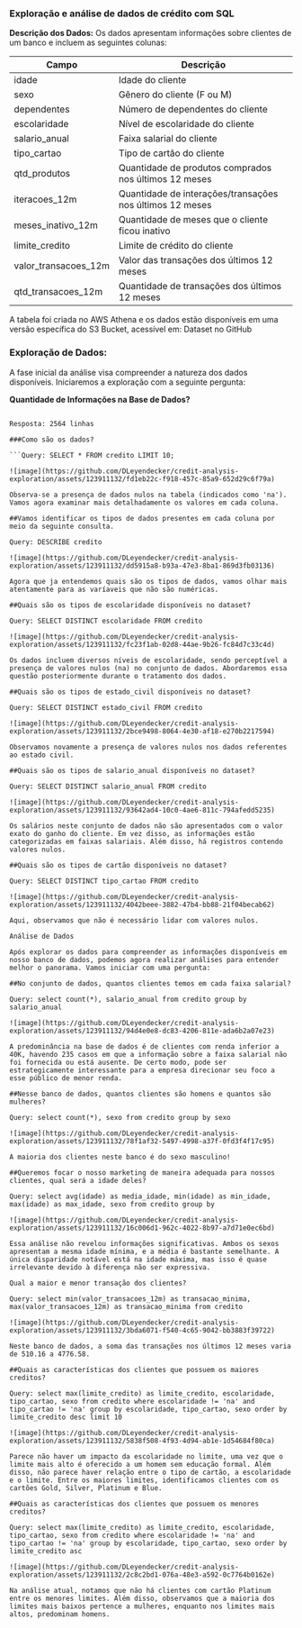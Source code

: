 ### Exploração e análise de dados de crédito com SQL

**Descrição dos Dados:**
Os dados apresentam informações sobre clientes de um banco e incluem as seguintes colunas:

| Campo                 | Descrição                                                |
|-----------------------|----------------------------------------------------------|
| idade                 | Idade do cliente                                         |
| sexo                  | Gênero do cliente (F ou M)                               |
| dependentes           | Número de dependentes do cliente                         |
| escolaridade          | Nível de escolaridade do cliente                         |
| salario_anual         | Faixa salarial do cliente                                |
| tipo_cartao           | Tipo de cartão do cliente                                |
| qtd_produtos          | Quantidade de produtos comprados nos últimos 12 meses    |
| iteracoes_12m         | Quantidade de interações/transações nos últimos 12 meses |
| meses_inativo_12m     | Quantidade de meses que o cliente ficou inativo          |
| limite_credito        | Limite de crédito do cliente                             |
| valor_transacoes_12m  | Valor das transações dos últimos 12 meses                |
| qtd_transacoes_12m    | Quantidade de transações dos últimos 12 meses            |


A tabela foi criada no AWS Athena e os dados estão disponíveis em uma versão específica do S3 Bucket, acessível em: Dataset no GitHub

### Exploração de Dados:
A fase inicial da análise visa compreender a natureza dos dados disponíveis. Iniciaremos a exploração com a seguinte pergunta:

**Quantidade de Informações na Base de Dados?**

```SELECT COUNT(*) FROM credito;

Resposta: 2564 linhas

###Como são os dados?

```Query: SELECT * FROM credito LIMIT 10;

![image](https://github.com/DLeyendecker/credit-analysis-exploration/assets/123911132/fd1eb22c-f918-457c-85a9-652d29c6f79a)

Observa-se a presença de dados nulos na tabela (indicados como 'na'). Vamos agora examinar mais detalhadamente os valores em cada coluna.

##Vamos identificar os tipos de dados presentes em cada coluna por meio da seguinte consulta.

Query: DESCRIBE credito

![image](https://github.com/DLeyendecker/credit-analysis-exploration/assets/123911132/dd5915a8-b93a-47e3-8ba1-869d3fb03136)

Agora que ja entendemos quais são os tipos de dados, vamos olhar mais atentamente para as varíaveis que não são numéricas.

##Quais são os tipos de escolaridade disponíveis no dataset?

Query: SELECT DISTINCT escolaridade FROM credito

![image](https://github.com/DLeyendecker/credit-analysis-exploration/assets/123911132/fc23f1ab-02d8-44ae-9b26-fc84d7c33c4d)

Os dados incluem diversos níveis de escolaridade, sendo perceptível a presença de valores nulos (na) no conjunto de dados. Abordaremos essa questão posteriormente durante o tratamento dos dados.

##Quais são os tipos de estado_civil disponíveis no dataset?

Query: SELECT DISTINCT estado_civil FROM credito

![image](https://github.com/DLeyendecker/credit-analysis-exploration/assets/123911132/2bce9498-8064-4e30-af18-e270b2217594)

Observamos novamente a presença de valores nulos nos dados referentes ao estado civil.

##Quais são os tipos de salario_anual disponíveis no dataset?

Query: SELECT DISTINCT salario_anual FROM credito

![image](https://github.com/DLeyendecker/credit-analysis-exploration/assets/123911132/93642ad4-10c0-4ae6-811c-794afedd5235)

Os salários neste conjunto de dados não são apresentados com o valor exato do ganho do cliente. Em vez disso, as informações estão categorizadas em faixas salariais. Além disso, há registros contendo valores nulos.

##Quais são os tipos de cartão disponíveis no dataset?

Query: SELECT DISTINCT tipo_cartao FROM credito

![image](https://github.com/DLeyendecker/credit-analysis-exploration/assets/123911132/4042beee-3882-47b4-bb88-21f04becab62)

Aqui, observamos que não é necessário lidar com valores nulos.

Análise de Dados

Após explorar os dados para compreender as informações disponíveis em nosso banco de dados, podemos agora realizar análises para entender melhor o panorama. Vamos iniciar com uma pergunta: 

##No conjunto de dados, quantos clientes temos em cada faixa salarial?

Query: select count(*), salario_anual from credito group by salario_anual

![image](https://github.com/DLeyendecker/credit-analysis-exploration/assets/123911132/94d4e0e8-dc83-4206-811e-ada6b2a07e23)

A predominância na base de dados é de clientes com renda inferior a 40K, havendo 235 casos em que a informação sobre a faixa salarial não foi fornecida ou está ausente. De certo modo, pode ser estrategicamente interessante para a empresa direcionar seu foco a esse público de menor renda.

##Nesse banco de dados, quantos clientes são homens e quantos são mulheres?

Query: select count(*), sexo from credito group by sexo

![image](https://github.com/DLeyendecker/credit-analysis-exploration/assets/123911132/78f1af32-5497-4998-a37f-0fd3f4f17c95)

A maioria dos clientes neste banco é do sexo masculino!

##Queremos focar o nosso marketing de maneira adequada para nossos clientes, qual será a idade deles?

Query: select avg(idade) as media_idade, min(idade) as min_idade, max(idade) as max_idade, sexo from credito group by

![image](https://github.com/DLeyendecker/credit-analysis-exploration/assets/123911132/16c006d1-962c-4022-8b97-a7d71e0ec6bd)

Essa análise não revelou informações significativas. Ambos os sexos apresentam a mesma idade mínima, e a média é bastante semelhante. A única disparidade notável está na idade máxima, mas isso é quase irrelevante devido à diferença não ser expressiva.

Qual a maior e menor transação dos clientes?

Query: select min(valor_transacoes_12m) as transacao_minima, max(valor_transacoes_12m) as transacao_minima from credito

![image](https://github.com/DLeyendecker/credit-analysis-exploration/assets/123911132/3bda6071-f540-4c65-9042-bb3883f39722)

Neste banco de dados, a soma das transações nos últimos 12 meses varia de 510.16 a 4776.58.

##Quais as características dos clientes que possuem os maiores creditos?

Query: select max(limite_credito) as limite_credito, escolaridade, tipo_cartao, sexo from credito where escolaridade != 'na' and tipo_cartao != 'na' group by escolaridade, tipo_cartao, sexo order by limite_credito desc limit 10

![image](https://github.com/DLeyendecker/credit-analysis-exploration/assets/123911132/5838f508-4f93-4d94-ab1e-1d54684f80ca)

Parece não haver um impacto da escolaridade no limite, uma vez que o limite mais alto é oferecido a um homem sem educação formal. Além disso, não parece haver relação entre o tipo de cartão, a escolaridade e o limite. Entre os maiores limites, identificamos clientes com os cartões Gold, Silver, Platinum e Blue.

##Quais as características dos clientes que possuem os menores creditos?

Query: select max(limite_credito) as limite_credito, escolaridade, tipo_cartao, sexo from credito where escolaridade != 'na' and tipo_cartao != 'na' group by escolaridade, tipo_cartao, sexo order by limite_credito asc

![image](https://github.com/DLeyendecker/credit-analysis-exploration/assets/123911132/2c8c2bd1-076a-48e3-a592-0c7764b0162e)

Na análise atual, notamos que não há clientes com cartão Platinum entre os menores limites. Além disso, observamos que a maioria dos limites mais baixos pertence a mulheres, enquanto nos limites mais altos, predominam homens.
















